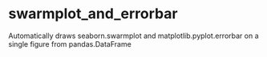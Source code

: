 # swarmplot_and_errorbar
Automatically draws seaborn.swarmplot and matplotlib.pyplot.errorbar on a single figure from pandas.DataFrame
